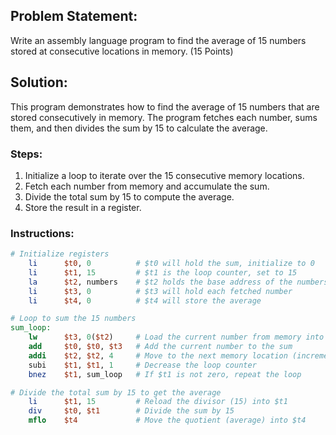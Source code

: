 ## Problem Statement:
Write an assembly language program to find the average of 15 numbers stored at consecutive locations in memory. (15 Points)

## Solution:

This program demonstrates how to find the average of 15 numbers that are stored consecutively in memory. The program fetches each number, sums them, and then divides the sum by 15 to calculate the average.

### Steps:
1. Initialize a loop to iterate over the 15 consecutive memory locations.
2. Fetch each number from memory and accumulate the sum.
3. Divide the total sum by 15 to compute the average.
4. Store the result in a register.

### Instructions:

```mips
# Initialize registers
    li      $t0, 0          # $t0 will hold the sum, initialize to 0
    li      $t1, 15         # $t1 is the loop counter, set to 15
    la      $t2, numbers    # $t2 holds the base address of the numbers in memory
    li      $t3, 0          # $t3 will hold each fetched number
    li      $t4, 0          # $t4 will store the average

# Loop to sum the 15 numbers
sum_loop:
    lw      $t3, 0($t2)     # Load the current number from memory into $t3
    add     $t0, $t0, $t3   # Add the current number to the sum
    addi    $t2, $t2, 4     # Move to the next memory location (increment by 4 bytes)
    subi    $t1, $t1, 1     # Decrease the loop counter
    bnez    $t1, sum_loop   # If $t1 is not zero, repeat the loop

# Divide the total sum by 15 to get the average
    li      $t1, 15         # Reload the divisor (15) into $t1
    div     $t0, $t1        # Divide the sum by 15
    mflo    $t4             # Move the quotient (average) into $t4
```
